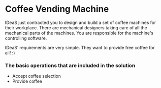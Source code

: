 # Coffee Vending Machine #

IDeaS just contracted you to design and build a set of coffee machines for their workplace. There are mechanical
designers taking care of all the mechanical parts of the machines. You are responsible for the machine's controlling
software.

IDeaS’ requirements are very simple. They want to provide free coffee for all! :)

### The basic operations that are included in the solution

* Accept coffee selection
* Provide coffee
